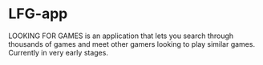 # LFG-app
LOOKING FOR GAMES is an application that lets you search through thousands of games and meet other gamers looking to play similar games.  Currently in very early stages.
